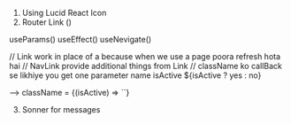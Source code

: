1. Using Lucid React Icon
2. Router
Link ()

useParams()
useEffect()
useNevigate()

<!-- useLoaderData() -->

// Link work in place of a because when we use a page poora refresh hota hai
// NavLink provide additional things from Link
// className ko callBack se likhiye you get one parameter name isActive ${isActive ? yes : no}

--> className = {(isActive) => ``}

3. Sonner for messages
